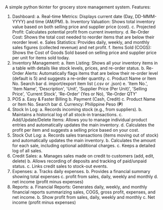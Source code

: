 A simple python tkinter for grocery store management system.
Features:
1. Dashboard:
a. Real-time Metrics: Displays current date (Day, DD-MMM-YYYY) and time (AM/PM).
b. Inventory Valuation: Shows total inventory value based on both selling price and supplier price (cost).
c. Projected Profit: Calculates potential profit from current inventory.
d. Re-Order Cost: Shows the total cost needed to reorder items that are below their reorder level.
e. Sales Statistics: Provides daily, weekly, and monthly sales figures (collected revenue) and net profit.
f. Items Sold (COGS): Shows the Cost of Goods Sold based on selling price and supplier price per unit for items sold today.
2. Inventory Management:
a. Item Listing: Shows all your inventory items in a table with details like stock levels, prices, and re-order status.
b. Re-Order Alerts: Automatically flags items that are below their re-order level (default is 5) and suggests a re-order quantity.
c. Product Name or Item No. Search bar
d. import/export item list (.csv or .json)
e. 'Item No.', 'Item Name', 'Description', 'Unit', 'Supplier Price (Per Unit)', 'Selling Price', 'Current Stock', 'Re-Order' (Yes or No), 'Re-Order QTY'
3. POS
a. Easy & Faster Billing
b. Payment (Cash, Credit)
c. Product Name or Item No. Search bar
d. Currency: Philippine Peso (₱)
4. Stock In Log:
a. Records incoming stock (e.g., from suppliers).
b. Maintains a historical log of all stock-in transactions.
c. Add/Update/Delete Items: Allows you to manage individual product entries and automatically updates the main inventory.
d. Calculates the profit per item and suggests a selling price based on your cost.
5. Stock Out Log:
a. Records sales transactions (items moving out of stock) and automatically updates the main inventory.
b. Calculates the amount for each sale, including optional additional charges.
c. Keeps a detailed log of all sales.
6. Credit Sales:
a. Manages sales made on credit to customers (add, edit, delete)
b. Allows recording of deposits and tracking of paid/unpaid status.
c. Links credit sales to stock-out events.
7. Expenses:
a. Tracks daily expenses.
b. Provides a financial summary showing total expenses
c. profit from sales, daily, weekly and monthly
d. net income (profit minus expenses)
8. Reports:
a. Financial Reports: Generates daily, weekly, and monthly financial reports summarizing sales, COGS, gross profit, expenses, and net income.
b. Show profit from sales, daily, weekly and monthly
c. Net income (profit minus expenses)
